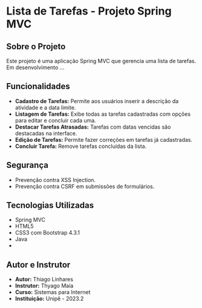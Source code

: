 # Lista de Tarefas - Projeto Spring MVC

## Sobre o Projeto
Este projeto é uma aplicação Spring MVC que gerencia uma lista de tarefas. Em desenvolvimento ...
## Funcionalidades
- **Cadastro de Tarefas:** Permite aos usuários inserir a descrição da atividade e a data limite.
- **Listagem de Tarefas:** Exibe todas as tarefas cadastradas com opções para editar e concluir cada uma.
- **Destacar Tarefas Atrasadas:** Tarefas com datas vencidas são destacadas na interface.
- **Edição de Tarefas:** Permite fazer correções em tarefas já cadastradas.
- **Concluir Tarefa:** Remove tarefas concluídas da lista.

## Segurança
- Prevenção contra XSS Injection.
- Prevenção contra CSRF em submissões de formulários.

## Tecnologias Utilizadas
- Spring MVC
- HTML5
- CSS3 com Bootstrap 4.3.1
- Java
- 
## Autor e Instrutor
- **Autor:** Thiago Linhares
- **Instrutor:** Thyago Maia
- **Curso:** Sistemas para Internet
- **Instituição:** Unipê - 2023.2
